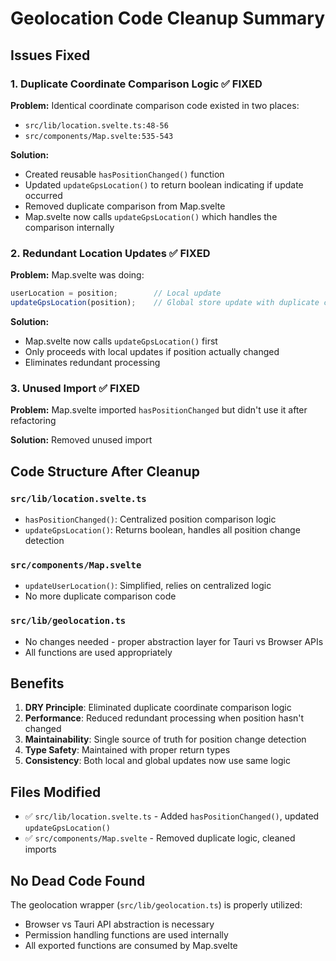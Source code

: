 # Geolocation Code Cleanup Summary

## Issues Fixed

### 1. **Duplicate Coordinate Comparison Logic** ✅ FIXED

**Problem:** Identical coordinate comparison code existed in two places:
- `src/lib/location.svelte.ts:48-56` 
- `src/components/Map.svelte:535-543`

**Solution:** 
- Created reusable `hasPositionChanged()` function
- Updated `updateGpsLocation()` to return boolean indicating if update occurred
- Removed duplicate comparison from Map.svelte
- Map.svelte now calls `updateGpsLocation()` which handles the comparison internally

### 2. **Redundant Location Updates** ✅ FIXED

**Problem:** Map.svelte was doing:
```typescript
userLocation = position;        // Local update
updateGpsLocation(position);    // Global store update with duplicate check
```

**Solution:** 
- Map.svelte now calls `updateGpsLocation()` first
- Only proceeds with local updates if position actually changed
- Eliminates redundant processing

### 3. **Unused Import** ✅ FIXED

**Problem:** Map.svelte imported `hasPositionChanged` but didn't use it after refactoring

**Solution:** Removed unused import

## Code Structure After Cleanup

### `src/lib/location.svelte.ts`
- `hasPositionChanged()`: Centralized position comparison logic
- `updateGpsLocation()`: Returns boolean, handles all position change detection

### `src/components/Map.svelte`
- `updateUserLocation()`: Simplified, relies on centralized logic
- No more duplicate comparison code

### `src/lib/geolocation.ts`
- No changes needed - proper abstraction layer for Tauri vs Browser APIs
- All functions are used appropriately

## Benefits

1. **DRY Principle**: Eliminated duplicate coordinate comparison logic
2. **Performance**: Reduced redundant processing when position hasn't changed
3. **Maintainability**: Single source of truth for position change detection
4. **Type Safety**: Maintained with proper return types
5. **Consistency**: Both local and global updates now use same logic

## Files Modified

- ✅ `src/lib/location.svelte.ts` - Added `hasPositionChanged()`, updated `updateGpsLocation()`
- ✅ `src/components/Map.svelte` - Removed duplicate logic, cleaned imports

## No Dead Code Found

The geolocation wrapper (`src/lib/geolocation.ts`) is properly utilized:
- Browser vs Tauri API abstraction is necessary
- Permission handling functions are used internally
- All exported functions are consumed by Map.svelte